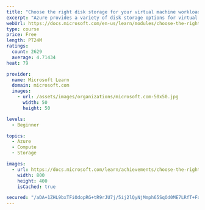 ```yaml
---
title: "Choose the right disk storage for your virtual machine workload"
excerpt: "Azure provides a variety of disk storage options for virtual machine workloads. Identify the features of capabilities of each type to ensure your application performs optimally."
webUrl: https://docs.microsoft.com/en-us/learn/modules/choose-the-right-disk-storage-for-vm-workload/
type: course
price: Free
length: PT24M
ratings:
  count: 2629
  average: 4.71434
heat: 79

provider:
  name: Microsoft Learn
  domain: microsoft.com
  images:
    - url: /assets/images/organizations/microsoft.com-50x50.jpg
      width: 50
      height: 50

levels:
  - Beginner

topics:
  - Azure
  - Compute
  - Storage

images:
  - url: https://docs.microsoft.com/learn/achievements/choose-the-right-disk-storage-for-vm-workload-social.png
    width: 800
    height: 400
    isCached: true

secured: "/aDA+1ZHL9bxTFiOdopRG+tR9rJU7j/5ij2lQyNjMmph65SqOd0ME7LRfT+Fqb3UymqPtwkatgQWTQV3G3ez+HWBKmmA36qgVTDB8Ir5/jTveUJnHee7uD2Xb6zCxOvPxBVYC+568uSaEW1Sw2YwCyBfHnxGYUdGPWKyJK3vpCtn4LnpBjSWY9D86ZsP/RiWvMMlwLZy2i12AajWzVMWjQTE9/1kij2samA6qw2YB2s/Z5VpGNuzOJL9xme7Bjx1CjDCI7zlIZ9o4DtDmwvMlbuz85855hUgKmvQ12q0Pa7e5LO+cFFQW0nFeVHZ5ZDV3NiKjt/Q05Q2IScgJU8F12BGRRWG6S7TvOUPngHy6S+Gi7AIezTa/h+TZ/D92hdwB3qvzSIkaqKogCI7E/w6hQPtNLo72UlhRPQyAgBVyAM=;2uxIj2sm0bTSvIS+mdBeCw=="
---
```


